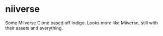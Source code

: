 # niiverse
Some Miiverse Clone based off Indigo. Looks more like Miiverse, still with their assets and everything.

